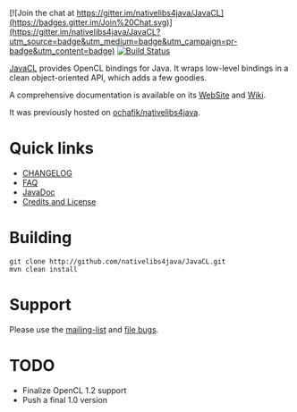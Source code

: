 [![Join the chat at https://gitter.im/nativelibs4java/JavaCL](https://badges.gitter.im/Join%20Chat.svg)](https://gitter.im/nativelibs4java/JavaCL?utm_source=badge&utm_medium=badge&utm_campaign=pr-badge&utm_content=badge) [![Build Status](https://travis-ci.org/nativelibs4java/JavaCL.svg?branch=feature_travis-build)](https://travis-ci.org/nativelibs4java/JavaCL)

[JavaCL](http://javacl.googlecode.com) provides OpenCL bindings for Java. It wraps low-level bindings in a clean object-oriented API, which adds a few goodies.

A comprehensive documentation is available on its [WebSite](javacl.googlecode.com) and [Wiki](https://code.google.com/p/javacl/wiki/FAQ?tm=6).

It was previously hosted on [ochafik/nativelibs4java](http://github.com/ochafik/nativelibs4java).

# Quick links

* [CHANGELOG](./CHANGELOG.md)
* [FAQ](http://code.google.com/p/javacl/wiki/FAQ)
* [JavaDoc](http://nativelibs4java.sourceforge.net/javacl/api/stable/)
* [Credits and License](http://code.google.com/p/bridj/wiki/CreditsAndLicense)

# Building
  ```
  git clone http://github.com/nativelibs4java/JavaCL.git
  mvn clean install
  ```

# Support

Please use the [mailing-list](https://groups.google.com/forum/#!forum/nativelibs4java) and [file bugs](https://github.com/ochafik/nativelibs4java/issues/new).

# TODO

* Finalize OpenCL 1.2 support
* Push a final 1.0 version
